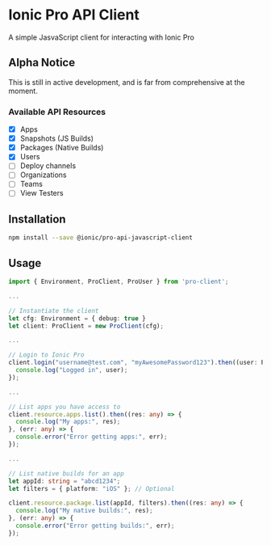 # Ionic Pro API Client

A simple JasvaScript client for interacting with Ionic Pro

## Alpha Notice

This is still in active development, and is far from comprehensive at the moment.  

### Available API Resources

- [x] Apps
- [x] Snapshots (JS Builds)
- [x] Packages (Native Builds)
- [x] Users
- [ ] Deploy channels
- [ ] Organizations
- [ ] Teams
- [ ] View Testers

## Installation

```bash
npm install --save @ionic/pro-api-javascript-client
```

## Usage

```typescript
import { Environment, ProClient, ProUser } from 'pro-client';

...

// Instantiate the client
let cfg: Environment = { debug: true }
let client: ProClient = new ProClient(cfg);

...

// Login to Ionic Pro
client.login("username@test.com", "myAwesomePassword123").then((user: ProUser) => {
  console.log("Logged in", user);
});

...

// List apps you have access to
client.resource.apps.list().then((res: any) => {
  console.log("My apps:", res);
}, (err: any) => {
  console.error("Error getting apps:", err);
});

...

// List native builds for an app
let appId: string = "abcd1234";
let filters = { platform: "iOS" }; // Optional

client.resource.package.list(appId, filters).then((res: any) => {
  console.log("My native builds:", res);
}, (err: any) => {
  console.error("Error getting builds:", err);
});
```